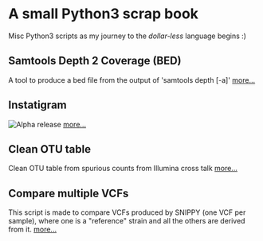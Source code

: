 # A small Python3 scrap book

Misc Python3 scripts as my journey to the _dollar-less_ language begins :)


## Samtools Depth 2 Coverage (BED)

A tool to produce a bed file from the output of 'samtools depth [-a]'
 [more...](coverage_bed/README.md)

## Instatigram

![Alpha release](https://img.shields.io/badge/Release-ALPHA-red.svg)
 [more...](instaticgram/README.md)

## Clean OTU table

Clean OTU table from spurious counts from Illumina cross talk
 [more...](clean-otutable/README.md)

## Compare multiple VCFs

This script is made to compare VCFs produced by SNIPPY (one VCF per sample), where one is a "reference" strain and all the others are derived from it.
 [more...](vcf_compare_strains/README.md)

